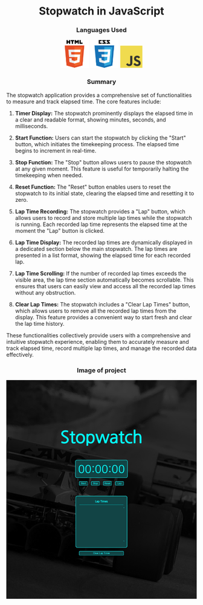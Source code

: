 <div align="center">
  <h1>
    Stopwatch in JavaScript
  </h1>
</div>

<div align="center">
  <h3>
    Languages Used
  </h3>
</div>


<p align="center">
  <img src="https://raw.githubusercontent.com/devicons/devicon/master/icons/html5/html5-original-wordmark.svg" alt="HTML5" width="75" height="75">
  <img src="https://raw.githubusercontent.com/devicons/devicon/master/icons/css3/css3-original-wordmark.svg" alt="CSS3" width="75" height="75">
  <img src="https://raw.githubusercontent.com/devicons/devicon/master/icons/javascript/javascript-original.svg" alt="JavaScript" width="60" height="60">
</p>


<div align="center">
  <h3>
    Summary
  </h3>
</div>


The stopwatch application provides a comprehensive set of functionalities to measure and track elapsed time. The core features include:

1. **Timer Display:** The stopwatch prominently displays the elapsed time in a clear and readable format, showing minutes, seconds, and milliseconds.

2. **Start Function:** Users can start the stopwatch by clicking the "Start" button, which initiates the timekeeping process. The elapsed time begins to increment in real-time.

3. **Stop Function:** The "Stop" button allows users to pause the stopwatch at any given moment. This feature is useful for temporarily halting the timekeeping when needed.

4. **Reset Function:** The "Reset" button enables users to reset the stopwatch to its initial state, clearing the elapsed time and resetting it to zero.

5. **Lap Time Recording:** The stopwatch provides a "Lap" button, which allows users to record and store multiple lap times while the stopwatch is running. Each recorded lap time represents the elapsed time at the moment the "Lap" button is clicked.

6. **Lap Time Display:** The recorded lap times are dynamically displayed in a dedicated section below the main stopwatch. The lap times are presented in a list format, showing the elapsed time for each recorded lap.

7. **Lap Time Scrolling:** If the number of recorded lap times exceeds the visible area, the lap time section automatically becomes scrollable. This ensures that users can easily view and access all the recorded lap times without any obstruction.

8. **Clear Lap Times:** The stopwatch includes a "Clear Lap Times" button, which allows users to remove all the recorded lap times from the display. This feature provides a convenient way to start fresh and clear the lap time history.

These functionalities collectively provide users with a comprehensive and intuitive stopwatch experience, enabling them to accurately measure and track elapsed time, record multiple lap times, and manage the recorded data effectively.


<div align="center">
  <h3>
    Image of project
  </h3>
</div>


![Stopwatch Application](https://github.com/CFokstuen/Stopwatch/blob/main/Stopwatch.jpg)

